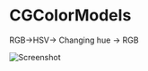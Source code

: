 # CGColorModels
RGB->HSV-> Changing hue -> RGB

![Screenshot](https://github.com/alexChurkin/CGColorModels/raw/main/Screenshot.png)
